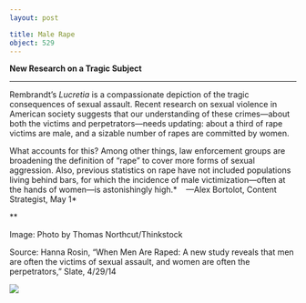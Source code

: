 ```yaml
---
layout: post

title: Male Rape
object: 529
---
```

**New Research on a Tragic Subject**

****

Rembrandt’s *Lucretia* is a compassionate depiction of the tragic consequences of sexual assault. Recent research on sexual violence in American society suggests that our understanding of these crimes—about both the victims and perpetrators—needs updating: about a third of rape victims are male, and a sizable number of rapes are committed by women.  

What accounts for this? Among other things, law enforcement groups are broadening the definition of “rape” to cover more forms of sexual aggression. Also, previous statistics on rape have not included populations living behind bars, for which the incidence of male victimization—often at the hands of women—is astonishingly high.*    —Alex Bortolot, Content Strategist, May 1*

**

Image: Photo by Thomas Northcut/Thinkstock

Source: Hanna Rosin, “When Men Are Raped: A new study reveals that men are often the victims of sexual assault, and women are often the perpetrators,” Slate, 4/29/14

![]({{siteurl.base}}/images/14-05-01_34.19_MaleRapeDRAFT-1.jpeg)
